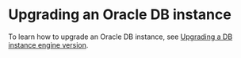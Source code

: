 # Upgrading an Oracle DB instance<a name="USER_UpgradeDBInstance.Oracle.Upgrading"></a>

To learn how to upgrade an Oracle DB instance, see [Upgrading a DB instance engine version](USER_UpgradeDBInstance.Upgrading.md)\.
